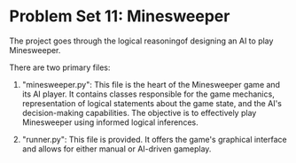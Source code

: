 # Problem Set 11: Minesweeper

The project goes through the logical reasoningof designing an AI to play Minesweeper.

There are two primary files:

1. "minesweeper.py": This file is the heart of the Minesweeper game and its AI player. It contains classes responsible for the game mechanics, representation of logical statements about the game state, and the AI's decision-making capabilities. The objective is to effectively play Minesweeper using informed logical inferences.

2. "runner.py": This file is provided. It offers the game's graphical interface and allows for either manual or AI-driven gameplay.
